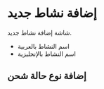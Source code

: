 # إضافة نشاط جديد
شاشة إضافة نشاط جديد.
- اسم النشاط بالعربية 
- اسم النشاط بالإنجليزية 
## إضافة نوع حالة شحن

